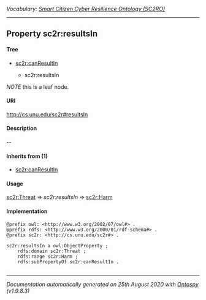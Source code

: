 _Vocabulary: [Smart Citizen Cyber Resilience Ontology (SC2RO)](index.md)_

---








## Property sc2r:resultsIn


#### Tree


* [sc2r:canResultIn](prop-sc2rcanresultin.md)

    * sc2r:resultsIn





*NOTE* this is a leaf node.


#### URI
http://cs.unu.edu/sc2r#resultsIn

#### Description
--


#### Inherits from (1)

- [sc2r:canResultIn](prop-sc2rcanresultin.md)




#### Usage


[sc2r:Threat](class-sc2rthreat.md)
=&gt;&nbsp;_sc2r:resultsIn_&nbsp;=&gt;&nbsp;[sc2r:Harm](class-sc2rharm.md)

#### Implementation
```
@prefix owl: <http://www.w3.org/2002/07/owl#> .
@prefix rdfs: <http://www.w3.org/2000/01/rdf-schema#> .
@prefix sc2r: <http://cs.unu.edu/sc2r#> .

sc2r:resultsIn a owl:ObjectProperty ;
    rdfs:domain sc2r:Threat ;
    rdfs:range sc2r:Harm ;
    rdfs:subPropertyOf sc2r:canResultIn .


```










---

_Documentation automatically generated on 25th August 2020 with [Ontospy](http://lambdamusic.github.io/Ontospy/ "Open") (v1.9.8.3)_
